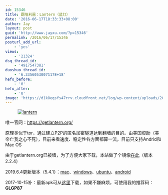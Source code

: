 ```yaml
---
id: 15346
title: 翻墙利器：Lantern（蓝灯）
date: '2016-06-17T18:33:33+08:00'
author: Jay
layout: post
guid: 'http://www.jayxu.com/?p=15346'
permalink: /2016/06/17/15346
posturl_add_url:
    - 'yes'
views:
    - '21324'
dsq_thread_id:
    - '4917547381'
duoshuo_thread_id:
    - '6.3356053007117E+18'
hefo_before:
    - '0'
hefo_after:
    - '0'
image: 'https://d1k8eqsfs47rrv.cloudfront.net/log/wp-content/uploads/2016/06/lantern.png'
---
```


<!-- wp:image {"id":15348,"linkDestination":"custom"} -->
<figure class="wp-block-image"><a href="http://www.jayxu.com/log/wp-content/uploads/2016/06/lantern.png"><img src="http://www.jayxu.com/log/wp-content/uploads/2016/06/lantern.png" alt="lantern" class="wp-image-15348"/></a></figure>
<!-- /wp:image -->

<!-- wp:paragraph -->
<p>唯一官网：<a href="https://getlantern.org/" target="_blank" rel="noopener noreferrer">https://getlantern.org/</a></p>
<!-- /wp:paragraph -->

<!-- wp:paragraph -->
<p>原理类似于tor，通过建立P2P的匿名加密隧道达到翻墙的目的。由美国资助（美帝亡我之心不死），目前来看速度、稳定性各方面都算一流，目前只支持Andrid和Mac OS</p>
<!-- /wp:paragraph -->

<!-- wp:paragraph -->
<p>由于getlantern.org已被墙，为了方便大家下载，本站做了个镜像<a rel="noopener noreferrer" href="http://www.jayxu.com/download/lantern-installer-beta.apk" target="_blank">在此</a>（版本2.2.4）</p>
<!-- /wp:paragraph -->

<!-- wp:paragraph -->
<p>2019.6.4更新版本（5.4.1）：<a rel="noreferrer noopener" aria-label="mac（在新窗口打开）" href="http://www.jayxu.com/download/lantern-installer.dmg" target="_blank">mac</a>、<a rel="noreferrer noopener" aria-label="windows（在新窗口打开）" href="http://www.jayxu.com/download/lantern-installer.exe" target="_blank">windows</a>、<a rel="noreferrer noopener" aria-label="ubuntu（在新窗口打开）" href="http://www.jayxu.com/download/lantern-installer-64-bit.deb" target="_blank">ubuntu</a>、<a rel="noreferrer noopener" aria-label="android（在新窗口打开）" href="http://www.jayxu.com/download/lantern-installer.apk" target="_blank">android</a></p>
<!-- /wp:paragraph -->

<!-- wp:paragraph -->
<p>2017-10-15补：最新apk可从<a href="https://github.com/getlantern/mirror" target="_blank" rel="noopener noreferrer">这里</a>下载，如果不嫌麻烦，可使用我的推荐码：<strong>GLGP87</strong></p>
<!-- /wp:paragraph -->